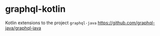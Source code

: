 # graphql-kotlin
Kotlin extensions to the project `graphql-java` https://github.com/graphql-java/graphql-java
